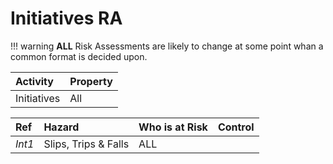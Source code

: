 # Initiatives RA

!!! warning
    **ALL** Risk Assessments are likely to change at some point whan a common format is decided upon.

|**Activity**   |**Property**|
|:----          |:----       |
|Initiatives    |All         |

|**Ref** |**Hazard**                  |**Who is at Risk**|**Control**                   |
|:----   |:----                       |:----             |:----                         |
| *Int1* | Slips, Trips &amp; Falls   |     ALL          |                              |